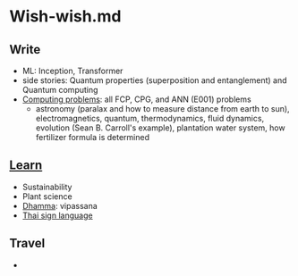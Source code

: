 # Wish-wish.md

## Write
  * ML: Inception, Transformer
  * side stories: Quantum properties (superposition and entanglement) and Quantum computing
  * [Computing problems](https://github.com/tatpongkatanyukul/Adventures-of-CPG-in-The-World-of-Problem-Solving): all FCP, CPG, and ANN (E001) problems
    * astronomy (paralax and how to measure distance from earth to sun), electromagnetics, quantum, thermodynamics, fluid dynamics, evolution (Sean B. Carroll's example), plantation water system, how fertilizer formula is determined

## [Learn](https://github.com/tatpongkatanyukul/Learn)
  * Sustainability
  * Plant science
  * [Dhamma](https://github.com/tatpongkatanyukul/Ta3): vipassana
  * [Thai sign language](https://github.com/tatpongkatanyukul/Wish-wish.md/blob/main/TSL.md)
   

## Travel
  * 
